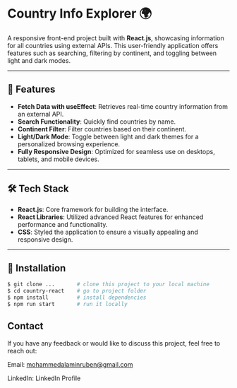 # Country Info Explorer 🌍  

A responsive front-end project built with **React.js**, showcasing information for all countries using external APIs. This user-friendly application offers features such as searching, filtering by continent, and toggling between light and dark modes.  

---

## 🚀 Features  

- **Fetch Data with useEffect**: Retrieves real-time country information from an external API.  
- **Search Functionality**: Quickly find countries by name.  
- **Continent Filter**: Filter countries based on their continent.  
- **Light/Dark Mode**: Toggle between light and dark themes for a personalized browsing experience.  
- **Fully Responsive Design**: Optimized for seamless use on desktops, tablets, and mobile devices.  

---

## 🛠️ Tech Stack  

- **React.js**: Core framework for building the interface.  
- **React Libraries**: Utilized advanced React features for enhanced performance and functionality.  
- **CSS**: Styled the application to ensure a visually appealing and responsive design.  

---

## 🌟 Installation  

```bash
$ git clone ...       # clone this project to your local machine
$ cd country-react    # go to project folder
$ npm install         # install dependencies
$ npm run start       # run it locally
```
## Contact
If you have any feedback or would like to discuss this project, feel free to reach out:

Email: mohammedalaminruben@gmail.com

LinkedIn: LinkedIn Profile
